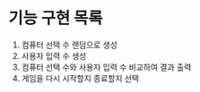 # 기능 구현 목록
1. 컴퓨터 선택 수 랜덤으로 생성
2. 사용자 입력 수 생성
3. 컴퓨터 선택 수와 사용자 입력 수 비교하여 결과 출력
4. 게임을 다시 시작할지 종료할지 선택

